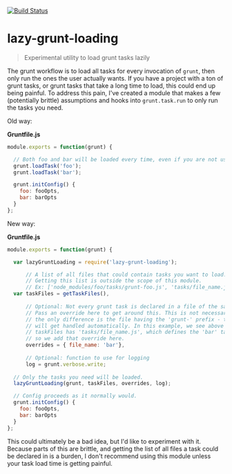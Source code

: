 [![Build Status](https://travis-ci.org/NickHeiner/lazy-grunt-loading.png)](https://travis-ci.org/NickHeiner/lazy-grunt-loading)

lazy-grunt-loading
==================
> Experimental utility to load grunt tasks lazily

The grunt workflow is to load all tasks for every invocation of `grunt`, then only run the ones the user actually wants. If you have a project with a ton of grunt tasks, or grunt tasks that take a long time to load, this could end up being painful. To address this pain, I've created a module that makes a few (potentially brittle) assumptions and hooks into `grunt.task.run` to only run the tasks you need. 

Old way:

**Gruntfile.js**
```js
module.exports = function(grunt) {

  // Both foo and bar will be loaded every time, even if you are not using all of them.
  grunt.loadTask('foo');
  grunt.loadTask('bar');

  grunt.initConfig() {
    foo: fooOpts,
    bar: barOpts
  }
};
```

New way: 

**Gruntfile.js**
```js
module.exports = function(grunt) {

  var lazyGruntLoading = require('lazy-grunt-loading');

      // A list of all files that could contain tasks you want to load. 
      // Getting this list is outside the scope of this module.
      // Ex: ['node_modules/foo/tasks/grunt-foo.js', 'tasks/file_name.js']
  var taskFiles = getTaskFiles(),
  
      // Optional: Not every grunt task is declared in a file of the same name. 
      // Pass an override here to get around this. This is not necessary if 
      // the only difference is the file having the 'grunt-' prefix - that
      // will get handled automatically. In this example, we see above that
      // taskFiles has 'tasks/file_name.js', which defines the 'bar' task,
      // so we add that override here.
      overrides = { file_name: 'bar'},
      
      // Optional: function to use for logging
      log = grunt.verbose.write;
  
  // Only the tasks you need will be loaded.
  lazyGruntLoading(grunt, taskFiles, overrides, log);

  // Config proceeds as it normally would.
  grunt.initConfig() {
    foo: fooOpts,
    bar: barOpts
  }
};
```

This could ultimately be a bad idea, but I'd like to experiment with it. Because parts of this are brittle, and getting the list of all files a task could be declared in is a burden, I don't recommend using this module unless your task load time is getting painful.
